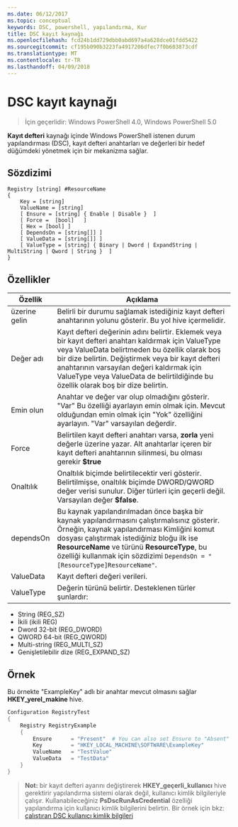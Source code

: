 ```yaml
---
ms.date: 06/12/2017
ms.topic: conceptual
keywords: DSC, powershell, yapılandırma, Kur
title: DSC kayıt kaynağı
ms.openlocfilehash: fcd24b1dd729dbb0abd697a4a628dce01fdd5422
ms.sourcegitcommit: cf195b090b3223fa4917206dfec7f0b603873cdf
ms.translationtype: MT
ms.contentlocale: tr-TR
ms.lasthandoff: 04/09/2018
---
```

# <a name="dsc-registry-resource"></a>DSC kayıt kaynağı

> İçin geçerlidir: Windows PowerShell 4.0, Windows PowerShell 5.0

**Kayıt defteri** kaynağı içinde Windows PowerShell istenen durum yapılandırması (DSC), kayıt defteri anahtarları ve değerleri bir hedef düğümdeki yönetmek için bir mekanizma sağlar.

## <a name="syntax"></a>Sözdizimi

```
Registry [string] #ResourceName
{
    Key = [string]
    ValueName = [string]
    [ Ensure = [string] { Enable | Disable }  ]
    [ Force =  [bool]   ]
    [ Hex = [bool] ]
    [ DependsOn = [string[]] ]
    [ ValueData = [string[]] ]
    [ ValueType = [string] { Binary | Dword | ExpandString | MultiString | Qword | String }  ]
}
```

## <a name="properties"></a>Özellikler
|  Özellik  |  Açıklama   |
|---|---|
| üzerine gelin| Belirli bir durumu sağlamak istediğiniz kayıt defteri anahtarının yolunu gösterir. Bu yol hive içermelidir.|
| Değer adı| Kayıt defteri değerinin adını belirtir. Eklemek veya bir kayıt defteri anahtarı kaldırmak için ValueType veya ValueData belirtmeden bu özellik olarak boş bir dize belirtin. Değiştirmek veya bir kayıt defteri anahtarının varsayılan değeri kaldırmak için ValueType veya ValueData de belirtildiğinde bu özellik olarak boş bir dize belirtin.|
| Emin olun| Anahtar ve değer var olup olmadığını gösterir. "Var" Bu özelliği ayarlayın emin olmak için. Mevcut olduğundan emin olmak için "Yok" özelliğini ayarlayın. "Var" varsayılan değerdir.|
| Force| Belirtilen kayıt defteri anahtarı varsa, __zorla__ yeni değerle üzerine yazar. Alt anahtarlar içeren bir kayıt defteri anahtarının silinmesi, bu olması gerekir __$true__|
| Onaltılık| Onaltılık biçimde belirtilecektir veri gösterir. Belirtilmişse, onaltılık biçimde DWORD/QWORD değer verisi sunulur. Diğer türleri için geçerli değil. Varsayılan değer __$false__.|
| dependsOn| Bu kaynak yapılandırılmadan önce başka bir kaynak yapılandırmasını çalıştırmalısınız gösterir. Örneğin, kaynak yapılandırması Kimliğini komut dosyası çalıştırmak istediğiniz bloğu ilk ise __ResourceName__ ve türünü __ResourceType__, bu özelliği kullanmak için sözdizimi `DependsOn = "[ResourceType]ResourceName"`.|
| ValueData| Kayıt defteri değeri verileri.|
| ValueType| Değerin türünü belirtir. Desteklenen türler şunlardır:
<ul><li>String (REG_SZ)</li>


<li>İkili (ikili REG)</li>


<li>Dword 32-bit (REG_DWORD)</li>


<li>QWORD 64-bit (REG_QWORD)</li>


<li>Multi-string (REG_MULTI_SZ)</li>


<li>Genişletilebilir dize (REG_EXPAND_SZ)</li></ul>

## <a name="example"></a>Örnek
Bu örnekte "ExampleKey" adlı bir anahtar mevcut olmasını sağlar **HKEY\_yerel\_makine** hive.
```powershell
Configuration RegistryTest
{
    Registry RegistryExample
    {
        Ensure      = "Present"  # You can also set Ensure to "Absent"
        Key         = "HKEY_LOCAL_MACHINE\SOFTWARE\ExampleKey"
        ValueName   = "TestValue"
        ValueData   = "TestData"
    }
}
```

>**Not:** bir kayıt defteri ayarını değiştirerek **HKEY\_geçerli\_kullanıcı** hive gerektirir yapılandırma sistemi olarak değil, kullanıcı kimlik bilgileriyle çalışır.
>Kullanabileceğiniz **PsDscRunAsCredential** özelliği yapılandırma için kullanıcı kimlik bilgilerini belirtin. Bir örnek için bkz: [çalıştıran DSC kullanıcı kimlik bilgileri](runAsUser.md)